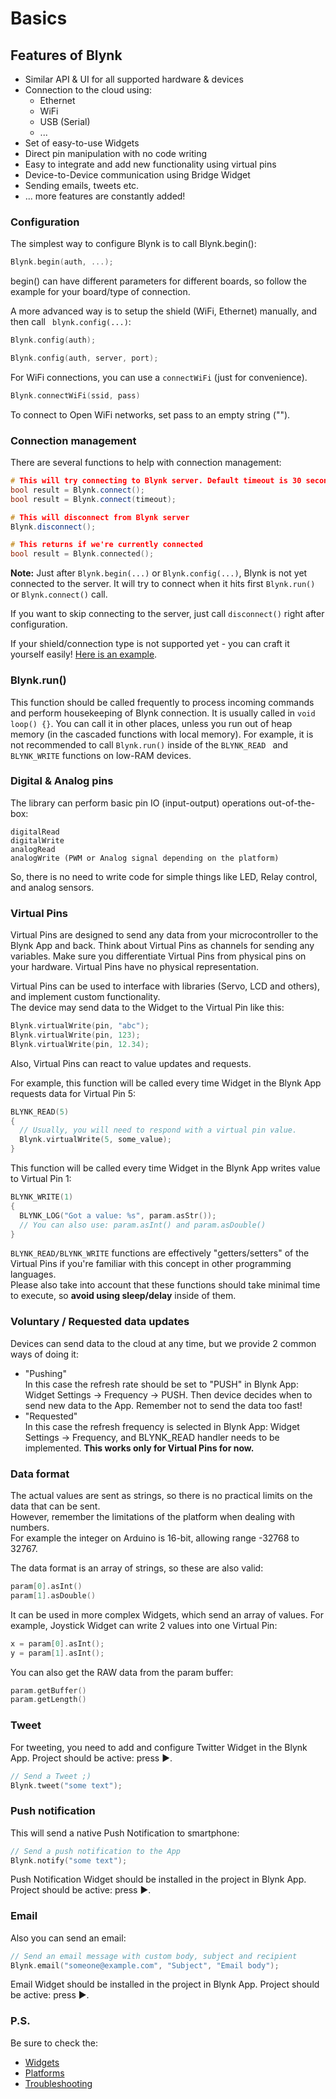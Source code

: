 # Basics

## Features of Blynk
* Similar API & UI for all supported hardware & devices
* Connection to the cloud using:
  * Ethernet
  * WiFi
  * USB (Serial)
  * ...
* Set of easy-to-use Widgets
* Direct pin manipulation with no code writing
* Easy to integrate and add new functionality using virtual pins
* Device-to-Device communication using Bridge Widget
* Sending emails, tweets etc.
* ... more features are constantly added!

### Configuration

The simplest way to configure Blynk is to call Blynk.begin():
```cpp
Blynk.begin(auth, ...);
```
begin() can have different parameters for different boards, so follow the example for your board/type of connection.

A more advanced way is to setup the shield (WiFi, Ethernet) manually, and then call ``` blynk.config(...)```:

```cpp
Blynk.config(auth);
```
```cpp
Blynk.config(auth, server, port);
```

For WiFi connections, you can use a ``` connectWiFi ``` (just for convenience).
```cpp
Blynk.connectWiFi(ssid, pass)
```
To connect to Open WiFi networks, set pass to an empty string ("").

### Connection management

There are several functions to help with connection management:
```cpp
# This will try connecting to Blynk server. Default timeout is 30 seconds
bool result = Blynk.connect();
bool result = Blynk.connect(timeout);
```
```cpp
# This will disconnect from Blynk server
Blynk.disconnect();
```
```cpp
# This returns if we're currently connected
bool result = Blynk.connected();
```

**Note:** Just after ``` Blynk.begin(...) ``` or ``` Blynk.config(...) ```, Blynk is not yet connected to the server.
It will try to connect when it hits first ``` Blynk.run() ``` or ``` Blynk.connect() ``` call.

If you want to skip connecting to the server, just call ``` disconnect() ``` right after configuration.

If your shield/connection type is not supported yet - you can craft it yourself easily! [Here is an example](https://github.com/blynkkk/blynk-library/blob/master/examples/BoardsAndShields/User_Defined_Connection/User_Defined_Connection.ino).

### Blynk.run()
This function should be called frequently to process incoming commands and perform housekeeping of Blynk connection.
It is usually called in ``` void loop() {} ```.
You can call it in other places, unless you run out of heap memory (in the cascaded functions with local memory).
For example, it is not recommended to call ``` Blynk.run() ``` inside of the  ```BLYNK_READ ``` and ``` BLYNK_WRITE ``` functions on low-RAM devices.

### Digital & Analog pins

The library can perform basic pin IO (input-output) operations out-of-the-box:

    digitalRead
    digitalWrite
    analogRead
    analogWrite (PWM or Analog signal depending on the platform)

So, there is no need to write code for simple things like LED, Relay control, and analog sensors.

### Virtual Pins

Virtual Pins are designed to send any data from your microcontroller to the Blynk App and back. 
Think about Virtual Pins as channels for sending any variables. Make sure you differentiate Virtual Pins from physical pins on your hardware. Virtual Pins have no physical representation. 

Virtual Pins can be used to interface with libraries (Servo, LCD and others), and implement custom functionality.  
The device may send data to the Widget to the Virtual Pin like this:

```cpp
Blynk.virtualWrite(pin, "abc");
Blynk.virtualWrite(pin, 123);
Blynk.virtualWrite(pin, 12.34);
```

Also, Virtual Pins can react to value updates and requests.

For example, this function will be called every time Widget in the Blynk App requests data for Virtual Pin 5:
```cpp
BLYNK_READ(5)
{
  // Usually, you will need to respond with a virtual pin value.
  Blynk.virtualWrite(5, some_value);
}
```

This function will be called every time Widget in the Blynk App writes value to Virtual Pin 1:
```cpp
BLYNK_WRITE(1)
{
  BLYNK_LOG("Got a value: %s", param.asStr());
  // You can also use: param.asInt() and param.asDouble()
}
```

``` BLYNK_READ/BLYNK_WRITE ``` functions are effectively "getters/setters" of the Virtual Pins if you're familiar with this concept in other programming languages.  
Please also take into account that these functions should take minimal time to execute, so **avoid using sleep/delay** inside of them.

### Voluntary / Requested data updates

Devices can send data to the cloud at any time, but we provide 2 common ways of doing it:
* "Pushing"  
  In this case the refresh rate should be set to "PUSH" in Blynk App: Widget Settings -> Frequency -> PUSH. Then device decides when to send new data to the App. Remember not to send the data too fast!
* "Requested"  
  In this case the refresh frequency is selected in Blynk App: Widget Settings -> Frequency, and BLYNK_READ handler needs to be implemented. **This works only for Virtual Pins for now.**

### Data format

The actual values are sent as strings, so there is no practical limits on the data that can be sent.  
However, remember the limitations of the platform when dealing with numbers.  
For example the integer on Arduino is 16-bit, allowing range -32768 to 32767.

The data format is an array of strings, so these are also valid:

```cpp
param[0].asInt()
param[1].asDouble()
```

It can be used in more complex Widgets, which send an array of values. For example, Joystick Widget can write 2 values into one Virtual Pin:

```cpp
x = param[0].asInt();
y = param[1].asInt();
```


You can also get the RAW data from the param buffer:

```cpp
param.getBuffer()
param.getLength()
```

### Tweet

For tweeting, you need to add and configure Twitter Widget in the Blynk App. Project should be active: press ►.

```cpp
// Send a Tweet ;)
Blynk.tweet("some text");
```


### Push notification

This will send a native Push Notification to smartphone:

```cpp
// Send a push notification to the App
Blynk.notify("some text");
```
Push Notification Widget should be installed in the project in Blynk App. Project should be active: press ►.

### Email

Also you can send an email:

```cpp
// Send an email message with custom body, subject and recipient
Blynk.email("someone@example.com", "Subject", "Email body");
```
Email Widget should be installed in the project in Blynk App. Project should be active: press ►.


### P.S.

Be sure to check the:
* [Widgets](./Widgets.md)
* [Platforms](./Platforms.md)
* [Troubleshooting](./Troubleshooting.md)
